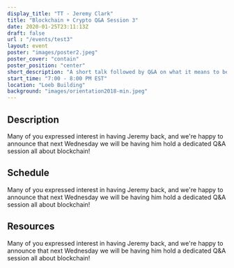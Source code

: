 ```yaml
---
display_title: "TT - Jeremy Clark"
title: "Blockchain + Crypto Q&A Session 3"
date: 2020-01-25T23:11:13Z
draft: false
url : "/events/test3"
layout: event
poster: "images/poster2.jpeg"
poster_cover: "contain"
poster_position: "center"
short_description: "A short talk followed by Q&A on what it means to be a Senior Engineer and what you can do now to prepare."
start_time: "7:00 - 8:00 PM EST"
location: "Loeb Building"
background: "images/orientation2018-min.jpeg"
---
```


## Description

Many of you expressed interest in having Jeremy back, and we're happy to announce that next Wednesday we will be having him hold a dedicated Q&A session all about blockchain!

## Schedule

Many of you expressed interest in having Jeremy back, and we're happy to announce that next Wednesday we will be having him hold a dedicated Q&A session all about blockchain!

## Resources

Many of you expressed interest in having Jeremy back, and we're happy to announce that next Wednesday we will be having him hold a dedicated Q&A session all about blockchain!
